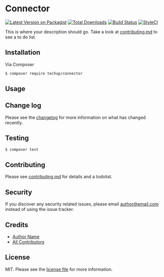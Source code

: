 # Connector

[![Latest Version on Packagist][ico-version]][link-packagist]
[![Total Downloads][ico-downloads]][link-downloads]
[![Build Status][ico-travis]][link-travis]
[![StyleCI][ico-styleci]][link-styleci]

This is where your description should go. Take a look at [contributing.md](contributing.md) to see a to do list.

## Installation

Via Composer

``` bash
$ composer require techup/connector
```

## Usage

## Change log

Please see the [changelog](changelog.md) for more information on what has changed recently.

## Testing

``` bash
$ composer test
```

## Contributing

Please see [contributing.md](contributing.md) for details and a todolist.

## Security

If you discover any security related issues, please email author@email.com instead of using the issue tracker.

## Credits

- [Author Name][link-author]
- [All Contributors][link-contributors]

## License

MIT. Please see the [license file](license.md) for more information.

[ico-version]: https://img.shields.io/packagist/v/techup/connector.svg?style=flat-square
[ico-downloads]: https://img.shields.io/packagist/dt/techup/connector.svg?style=flat-square
[ico-travis]: https://img.shields.io/travis/techup/connector/master.svg?style=flat-square
[ico-styleci]: https://styleci.io/repos/12345678/shield

[link-packagist]: https://packagist.org/packages/techup/connector
[link-downloads]: https://packagist.org/packages/techup/connector
[link-travis]: https://travis-ci.org/techup/connector
[link-styleci]: https://styleci.io/repos/12345678
[link-author]: https://github.com/techup
[link-contributors]: ../../contributors
